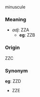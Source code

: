 minuscule
### Meaning
+ _adj_: ZZA
    + __eg__: ZZB

### Origin

ZZC

### Synonym

__eg__: ZZD

+ ZZE


